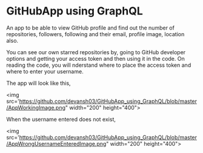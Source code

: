 # GitHubApp using GraphQL
An app to be able to view GitHub profile and find out the number of repositories, followers, following and their email, profile image, location also.

You can see our own starred repositories by, going to GitHub developer options and getting your access token and then using it in the code. On reading the code, you will nderstand where to place the access token and where to enter your username. 

The app will look like this, 

<img src='https://github.com/devansh03/GitHubApp_using_GraphQL/blob/master/AppWorkingImage.png" width="200" height="400">

When the username entered does not exist,

<img src='https://github.com/devansh03/GitHubApp_using_GraphQL/blob/master/AppWrongUsernameEnteredImage.png" width="200" height="400">
